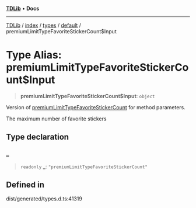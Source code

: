 [**TDLib**](../../../../../../README.md) • **Docs**

***

[TDLib](../../../../../../modules.md) / [index](../../../../../README.md) / [types](../../../README.md) / [default](../README.md) / premiumLimitTypeFavoriteStickerCount$Input

# Type Alias: premiumLimitTypeFavoriteStickerCount$Input

> **premiumLimitTypeFavoriteStickerCount$Input**: `object`

Version of [premiumLimitTypeFavoriteStickerCount](premiumLimitTypeFavoriteStickerCount.md) for method parameters.

The maximum number of favorite stickers

## Type declaration

### \_

> `readonly` **\_**: `"premiumLimitTypeFavoriteStickerCount"`

## Defined in

dist/generated/types.d.ts:41319
